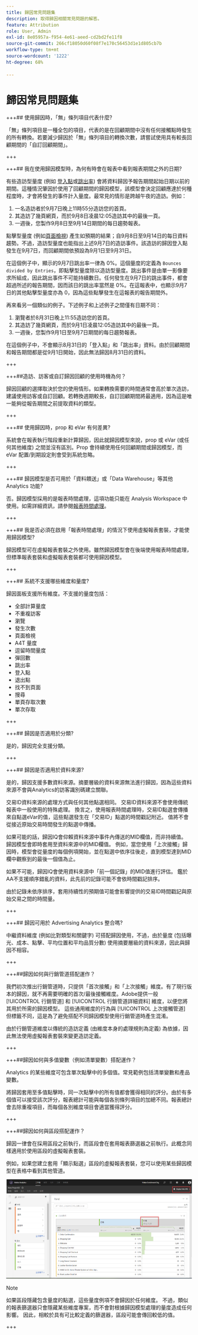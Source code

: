 ```yaml
---
title: 歸因常見問題集
description: 取得歸因相關常見問題的解答。
feature: Attribution
role: User, Admin
exl-id: 8e05957a-f954-4e61-aeed-cd2bd2fe11f8
source-git-commit: 266cf18050d60f08f7e170c56453d1e1d805cb7b
workflow-type: tm+mt
source-wordcount: '1222'
ht-degree: 68%

---
```


# 歸因常見問題集


+++## 使用歸因時，「無」條列項目代表什麼?

「無」條列項目是一種全包的項目，代表的是在回顧期間中沒有任何接觸點時發生的所有轉換。若要減少歸因於「無」條列項目的轉換次數，請嘗試使用具有較長回顧期間的「自訂回顧期間」。

+++


+++## 我在使用歸因模型時，為何有時會在報表中看到報表期間之外的日期?

有些造訪型量度 (例如 [登入點](/help/components/metrics/entries.md)或[跳出率](/help/components/metrics/bounce-rate.md)) 會將資料歸因予報告期間起始日期以前的期間。這種情況肇因於使用了回顧期間的歸因模型，該模型會決定回顧應達於何種程度時，才會將發生的事件計入量度。最常見的情形是跨越午夜的造訪。例如：

1. 一名造訪者於9月7日晚上11時55分造訪您的首頁。
1. 其造訪了幾頁網頁，而於9月8日凌晨12:05造訪其中的最後一頁。
1. 一週後，您製作9月8日至9月14日期間的每日趨勢報表。

點擊型量度 (例如[頁面檢視](/help/components/metrics/page-views.md)) 產生如預期的結果；自9月8日至9月14日的每日資料趨勢。不過，造訪型量度也能指出上述9月7日的造訪事件。該造訪的歸因登入點發生在9月7日，而回顧期間依預設為9月1日至9月31日。

在這個例子中，顯示的9月7日跳出率一律為 0%。這個量度的定義為 `Bounces divided by Entries`，即點擊型量度除以造訪型量度。跳出事件是由單一影像要求所組成，因此跳出事件不可能持續數日。任何發生在9月7日的跳出事件，都會超過所述的報告期間，因而該日的跳出率當然是 0%。在這報表中，也顯示9月7日的其他點擊型量度亦為 0，因為這些點擊發生在這報表的報告期間外。

再來看另一個類似的例子。下述例子和上述例子之間僅有日期不同：

1. 瀏覽者於8月31日晚上11:55造訪您的首頁。
1. 其造訪了幾頁網頁，而於9月1日凌晨12:05造訪其中的最後一頁。
1. 一週後，您製作9月1日至9月7日期間的每日趨勢報表。

在這個例子中，不會顯示8月31日的「登入點」和「跳出率」資料。由於回顧期間和報告期間都是從9月1日開始，因此無法歸因8月31日的資料。

+++


+++##造訪、訪客或自訂歸因回顧的使用時機為何？

歸因回顧的選擇取決於您的使用情形。如果轉換需要的時間通常會高於單次造訪，建議使用訪客或自訂回顧。若轉換週期較長，自訂回顧期間將最適用，因為這是唯一能夠從報告期間之前提取資料的類型。

+++


+++## 使用歸因時，prop 和 eVar 有何差異?

系統會在報表執行階段重新計算歸因，因此就歸因模型來說，prop 或 eVar (或任何其他維度) 之間並沒有區別。Prop 會持續使用任何回顧期間或歸因模型，而 eVar 配置/到期設定則會受到系統忽略。

+++


+++## 歸因模型是否可用於「資料饋送」或「Data Warehouse」等其他 Analytics 功能?

否。歸因模型採用的是報表時間處理，這項功能只能在 Analysis Workspace 中使用。如需詳細資訊，請參閱[報表時間處理](/help/components/vrs/vrs-report-time-processing.md)。

+++


+++## 我是否必須在啟用「報表時間處理」的情況下使用虛擬報表套裝，才能使用歸因模型?

歸因模型可在虛擬報表套裝之外使用。雖然歸因模型會在後端使用報表時間處理，但標準報表套裝和虛擬報表套裝都可使用歸因模型。

+++


+++## 系統不支援哪些維度和量度?

歸因面板支援所有維度。不支援的量度包括：

* 全部計算量度
* 不重複訪客
* 瀏覽
* 發生次數
* 頁面檢視
* A4T 量度
* 逗留時間量度
* 彈回數
* 跳出率
* 登入點
* 退出點
* 找不到頁面
* 搜尋
* 單頁存取次數
* 單次存取

+++


+++## 歸因是否適用於分類?

是的，歸因完全支援分類。

+++


+++## 歸因是否適用於資料來源?

是的，歸因支援多數資料來源。摘要層級的資料來源無法進行歸因，因為這些資料來源不會與Analytics的訪客識別碼建立關聯。

交易ID資料來源的處理方式與任何其他點選相同。 交易ID資料來源不會使用傳統報表中一般使用的特殊處理。 換言之，使用報表時間處理時，交易ID點選會傳播來自點選eVar的值，這些點選發生在「交易ID」點選的時間戳記附近。 值將不會從接近原始交易時間發生的點選中傳播。

如果可能的話，歸因IQ會仰賴資料來源中事件內傳送的MID欄值，而非持續值。 歸因模型會即時套用至資料來源中的MID欄值。 例如，當您使用「上次接觸」歸因時，模型會從量度的每個例項開始，並在點選中依序往後走，直到模型達到MID欄中觀察到的最後一個值為止。

如果不可能，歸因IQ會使用資料來源中「前一個記錄」的MID值進行評估。 鑑於AA不支援順序錯亂的資料，此先前的記錄可能不會依時間戳記排序。

由於記錄未依序排序，套用持續性的預期值可能會影響提供的交易ID時間戳記與原始交易之間的時間量。

+++


+++## 歸因可用於 Advertising Analytics 整合嗎?

中繼資料維度 (例如比對類型和關鍵字) 可搭配歸因使用，不過，由於量度 (包括曝光、成本、點擊、平均位置和平均品質分數) 使用摘要層級的資料來源，因此與歸因不相容。

+++


+++##歸因如何與行銷管道搭配運作？

我們初次推出行銷管道時，只提供「首次接觸」和「上次接觸」維度。有了現行版本的歸因，就不再需要明確的首次/最後接觸維度。Adobe提供一般 [!UICONTROL 行銷管道] 和 [!UICONTROL 行銷管道詳細資料] 維度，以便您將其用於所需的歸因模型。 這些通用維度的行為與 [!UICONTROL 上次接觸管道] 但標籤不同，這是為了避免搭配不同歸因模型使用行銷管道時產生混淆。

由於行銷管道維度以傳統的造訪定義 (由維度本身的處理規則為定義) 為依據，因此無法使用虛擬報表套裝來變更造訪定義。

+++


+++##歸因如何與多值變數（例如清單變數）搭配運作？

Analytics 的某些維度可包含單次點擊中的多個值。常見範例包括清單變數和產品變數。

將歸因套用至多值點擊時，同一次點擊中的所有值都會獲得相同的評分。由於有多個值可以接受該次評分，報表總計可能與每個各別條列項目的加總不同。報表總計會去除重複項目，而每個各別維度項目會適當獲得評分。

+++


+++##歸因如何與區段搭配運作？

歸因一律會在採用區段之前執行，而區段會在套用報表篩選器之前執行。此概念同樣適用於使用區段的虛擬報表套裝。

例如，如果您建立套用「顯示點選」區段的虛擬報表套裝，您可以使用某些歸因模型在表格中看到其他管道。

![僅限顯示廣告的虛擬報表套裝](assets/vrs-aiq-example.png)

>[!NOTE]
>
>如果區段隱藏包含量度的點選，這些量度例項不會歸因於任何維度。 不過，類似的報表篩選器只會隱藏某些維度專案，而不會對根據歸因模型處理的量度造成任何影響。 因此，相較於具有可比較定義的篩選器，區段可能會傳回較低的值。

+++
